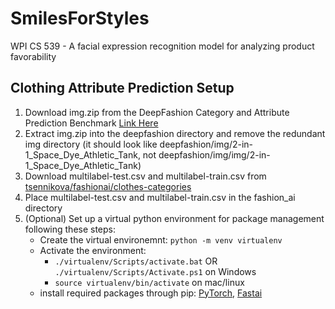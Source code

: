 # SmilesForStyles
WPI CS 539 - A facial expression recognition model for analyzing product favorability

## Clothing Attribute Prediction Setup
1. Download img.zip from the DeepFashion Category and Attribute Prediction Benchmark <a href="https://drive.google.com/file/d/0B7EVK8r0v71pa2EyNEJ0dE9zbU0/view?usp=drive_link&resourcekey=0-CPiKS-AiE8IDonk54WJ5_w">Link Here</a>
2. Extract img.zip into the deepfashion directory and remove the redundant img directory (it should look like deepfashion/img/2-in-1_Space_Dye_Athletic_Tank, not deepfashion/img/img/2-in-1_Space_Dye_Athletic_Tank)
3. Download multilabel-test.csv and multilabel-train.csv from <a href="https://github.com/tsennikova/fashion-ai/tree/main/clothes-categories">tsennikova/fashionai/clothes-categories</a>
4. Place multilabel-test.csv and multilabel-train.csv in the fashion_ai directory
5. (Optional) Set up a virtual python environment for package management following these steps:
    - Create the virtual environemnt: `python -m venv virtualenv`
    - Activate the environment:
        - `./virtualenv/Scripts/activate.bat` OR `./virtualenv/Scripts/Activate.ps1` on Windows
        - `source virtualenv/bin/activate` on mac/linux
    - install required packages through pip: <a href="https://pytorch.org/get-started/locally/">PyTorch</a>, <a href="https://docs.fast.ai/">Fastai</a>